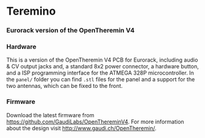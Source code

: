 # Teremino
### Eurorack version of the OpenTheremin V4

### Hardware
This is a version of the OpenTheremin V4 PCB for Eurorack, including audio & CV output jacks and, a standard 8x2 power connector, a hardware button, and a ISP programming interface for the ATMEGA 328P microcontroller.
In the `panel/` folder you can find `.stl` files for the panel and a support for the two antennas, which can be fixed to the front.

### Firmware
Download the latest firmware from https://github.com/GaudiLabs/OpenThereminV4.
For more information about the design visit http://www.gaudi.ch/OpenTheremin/.
